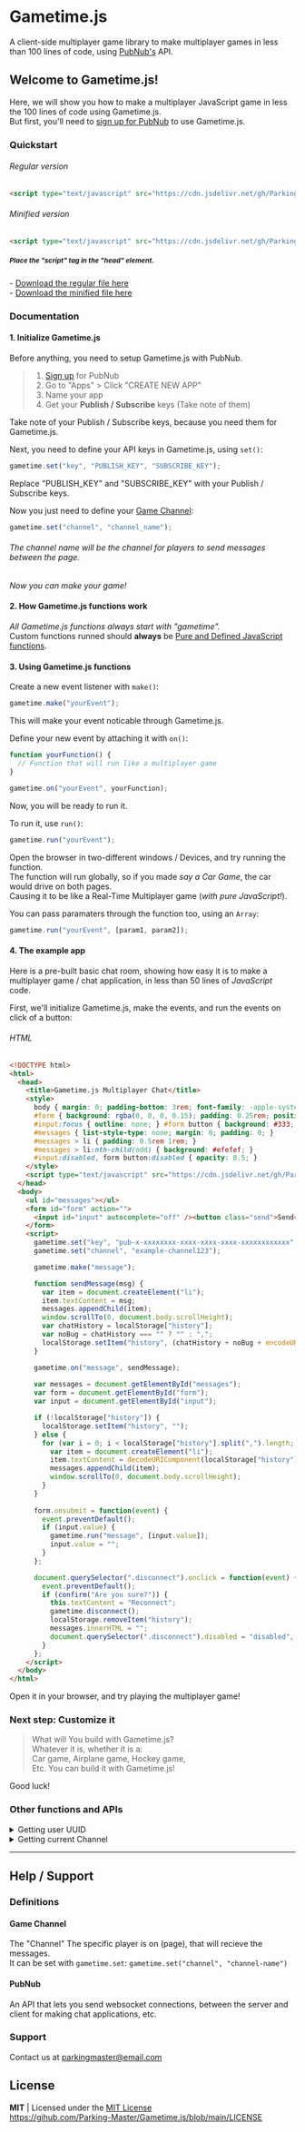 # Gametime.js
A client-side multiplayer game library to make multiplayer games in less than 100 lines of code, using [PubNub's](https://pubnub.com) API.

## Welcome to Gametime.js!
Here, we will show you how to make a multiplayer JavaScript game in less the 100 lines of code using Gametime.js.<br>
But first, you'll need to [sign up for PubNub](https://dashboard.pubnub.com/signup) to use Gametime.js.

### Quickstart
###### Regular version
```html
<script type="text/javascript" src="https://cdn.jsdelivr.net/gh/Parking-Master/Gametime.js@latest/Gametime.js"></script>
```
###### Minified version
```html
<script type="text/javascript" src="https://cdn.jsdelivr.net/gh/Parking-Master/Gametime.js@latest/Gametime.min.js"></script>
```
##### <sup>Place the "script" tag in the "head" element.</sup>

\- [Download the regular file here](https://parking-master.github.io/Gametime.js/downloads/download.html?download=js)<br>
\- [Download the minified file here](https://parking-master.github.io/Gametime.js/downloads/download.html?download=min)

### Documentation
#### 1. Initialize Gametime.js
Before anything, you need to setup Gametime.js with PubNub.

> 1. [Sign up](https://dashboard.pubnub.com/signup) for PubNub
> 2. Go to "Apps" > Click "CREATE NEW APP"
> 3. Name your app
> 4. Get your **Publish / Subscribe** keys (Take note of them)

Take note of your Publish / Subscribe keys, because you need them for Gametime.js.

Next, you need to define your API keys in Gametime.js, using `set()`:
```javascript
gametime.set("key", "PUBLISH_KEY", "SUBSCRIBE_KEY");
```
Replace "PUBLISH_KEY" and "SUBSCRIBE_KEY" with your Publish / Subscribe keys.

Now you just need to define your [Game Channel](#game-channel):
```javascript
gametime.set("channel", "channel_name");
```
###### The channel name will be the channel for players to send messages between the page.

_Now you can make your game!_

#### 2. How Gametime.js functions work
_All Gametime.js functions always start with "gametime"._<br>
Custom functions runned should **always** be [Pure and Defined JavaScript functions](https://developer.mozilla.org/en-US/docs/Web/JavaScript/Guide/Functions).

#### 3. Using Gametime.js functions
Create a new event listener with `make()`:
```javascript
gametime.make("yourEvent");
```
This will make your event noticable through Gametime.js.

Define your new event by attaching it with `on()`:
```javascript
function yourFunction() {
  // Function that will run like a multiplayer game
}

gametime.on("yourEvent", yourFunction);
```
Now, you will be ready to run it.

To run it, use `run()`:
```javascript
gametime.run("yourEvent");
```

Open the browser in two-different windows / Devices, and try running the function.<br>
The function will run globally, so if you made _say a Car Game_, the car would drive on both pages.<br>
Causing it to be like a Real-Time Multiplayer game (_with pure JavaScript!_).

You can pass paramaters through the function too, using an `Array`:
```javascript
gametime.run("yourEvent", [param1, param2]);
```

#### 4. The example app
Here is a pre-built basic chat room, showing how easy it is to make a multiplayer game / chat application, in less than 50 lines of _JavaScript_ code.

First, we'll initialize Gametime.js, make the events, and run the events on click of a button:
###### HTML
```html
<!DOCTYPE html>
<html>
  <head>
    <title>Gametime.js Multiplayer Chat</title>
    <style>
      body { margin: 0; padding-bottom: 3rem; font-family: -apple-system, BlinkMacSystemFont, "Segoe UI", Roboto, Helvetica, Arial, sans-serif; }
      #form { background: rgba(0, 0, 0, 0.15); padding: 0.25rem; position: fixed; bottom: 0; left: 0; right: 0; display: flex; height: 3rem; box-sizing: border-box; } #input { border: none; padding: 0 1rem; flex-grow: 1; border-radius: 2rem; margin: 0.25rem; }
      #input:focus { outline: none; } #form button { background: #333; border: none; padding: 0 1rem; margin: 0.25rem; border-radius: 3px; outline: none; color: #fff; }
      #messages { list-style-type: none; margin: 0; padding: 0; }
      #messages > li { padding: 0.5rem 1rem; }
      #messages > li:nth-child(odd) { background: #efefef; }
      #input:disabled, form button:disabled { opacity: 0.5; }
    </style>
    <script type="text/javascript" src="https://cdn.jsdelivr.net/gh/Parking-Master/Gametime.js@latest/Gametime.js"></script>
  </head>
  <body>
    <ul id="messages"></ul>
    <form id="form" action="">
      <input id="input" autocomplete="off" /><button class="send">Send</button><button class="disconnect">Disconnect</button>
    </form>
    <script>
      gametime.set("key", "pub-x-xxxxxxxx-xxxx-xxxx-xxxx-xxxxxxxxxxxx", "sub-x-xxxxxxxx-xxxx-xxxx-xxxx-xxxxxxxxxxxx");
      gametime.set("channel", "example-channel123");

      gametime.make("message");

      function sendMessage(msg) {
        var item = document.createElement("li");
        item.textContent = msg;
        messages.appendChild(item);
        window.scrollTo(0, document.body.scrollHeight);
        var chatHistory = localStorage["history"];
        var noBug = chatHistory === "" ? "" : ",";
        localStorage.setItem("history", (chatHistory + noBug + encodeURIComponent(msg)).split(",").toString());
      }

      gametime.on("message", sendMessage);
      
      var messages = document.getElementById("messages");
      var form = document.getElementById("form");
      var input = document.getElementById("input");

      if (!localStorage["history"]) {
        localStorage.setItem("history", "");
      } else {
        for (var i = 0; i < localStorage["history"].split(",").length; i++) {
          var item = document.createElement("li");
          item.textContent = decodeURIComponent(localStorage["history"].split(",")[i]);
          messages.appendChild(item);
          window.scrollTo(0, document.body.scrollHeight);
        }
      }
      
      form.onsubmit = function(event) {
        event.preventDefault();
        if (input.value) {
          gametime.run("message", [input.value]);
          input.value = "";
        }
      };

      document.querySelector(".disconnect").onclick = function(event) {
        event.preventDefault();
        if (confirm("Are you sure?")) {
          this.textContent = "Reconnect";
          gametime.disconnect();
          localStorage.removeItem("history");
          messages.innerHTML = "";
          document.querySelector(".disconnect").disabled = "disabled", document.querySelector(".send").disabled = "disabled", input.disabled = "disabled";
        }
      };
    </script>
  </body>
</html>
```

Open it in your browser, and try playing the multiplayer game!

### Next step: Customize it
> What will You build with Gametime.js?<br>
> Whatever it is, whether it is a:<br>
> Car game, Airplane game, Hockey game,<br>
> Etc. You can build it with Gametime.js!

Good luck!

### Other functions and APIs
<details>
<summary>Getting user UUID</summary>

```javascript
gametime.user.id
// "81d11559-560b-4d62-a9a7-f90d364e2bfd"
```
</details>

<details>
<summary>Getting current Channel</summary>

```javascript
gametime.channel
// "example123"
```
</details>

<hr>

## Help / Support
### Definitions
#### Game Channel
The "Channel" The specific player is on (page), that will recieve the messages.<br>
It can be set with `gametime.set`: `gametime.set("channel", "channel-name")`

#### PubNub
An API that lets you send websocket connections, between the server and client for making chat applications, etc.

### Support
Contact us at [parkingmaster@email.com](mailto:parkingmaster@email.com)

## License
**MIT** | Licensed under the [MIT License](https://mit-license.org)<br>
https://gihub.com/Parking-Master/Gametime.js/blob/main/LICENSE
